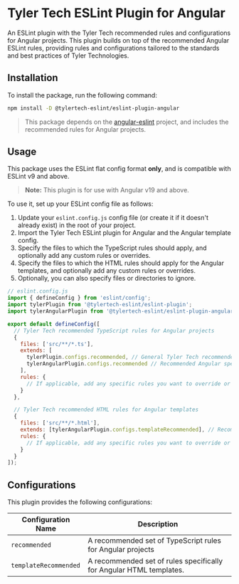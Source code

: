 # Tyler Tech ESLint Plugin for Angular

An ESLint plugin with the Tyler Tech recommended rules and configurations for Angular projects. This plugin builds on top of the recommended
Angular ESLint rules, providing rules and configurations tailored to the standards and best practices of Tyler Technologies.

## Installation

To install the package, run the following command:

```bash
npm install -D @tylertech-eslint/eslint-plugin-angular
```

> This package depends on the [angular-eslint](https://github.com/angular-eslint/angular-eslint/) project, and includes the recommended rules for Angular projects.

## Usage

This package uses the ESLint flat config format **only**, and is compatible with ESLint v9 and above.

> **Note:** This plugin is for use with Angular v19 and above.

To use it, set up your ESLint config file as follows:

1. Update your `eslint.config.js` config file (or create it if it doesn't already exist) in the root of your project.
2. Import the Tyler Tech ESLint plugin for Angular and the Angular template config.
3. Specify the files to which the TypeScript rules should apply, and optionally add any custom rules or overrides.
4. Specify the files to which the HTML rules should apply for the Angular templates, and optionally add any custom rules or overrides.
5. Optionally, you can also specify files or directories to ignore.


```javascript
// eslint.config.js
import { defineConfig } from 'eslint/config';
import tylerPlugin from '@tylertech-eslint/eslint-plugin';
import tylerAngularPlugin from '@tylertech-eslint/eslint-plugin-angular';

export default defineConfig([
  // Tyler Tech recommended TypeScript rules for Angular projects
  {
    files: ['src/**/*.ts'],
    extends: [
      tylerPlugin.configs.recommended, // General Tyler Tech recommended TypeScript rules
      tylerAngularPlugin.configs.recommended // Recommended Angular specific TypeScript rules
    ],
    rules: {
      // If applicable, add any specific rules you want to override or add here
    }
  },

  // Tyler Tech recommended HTML rules for Angular templates
  {
    files: ['src/**/*.html'],
    extends: [tylerAngularPlugin.configs.templateRecommended], // Recommended Angular specific HTML template rules
    rules: {
      // If applicable, add any specific rules you want to override or add here
    }
  }
]);
```

## Configurations

This plugin provides the following configurations:

| Configuration Name | Description |
|--------------------|-------------|
| `recommended` | A recommended set of TypeScript rules for Angular projects |
| `templateRecommended` | A recommended set of rules specifically for Angular HTML templates. |

